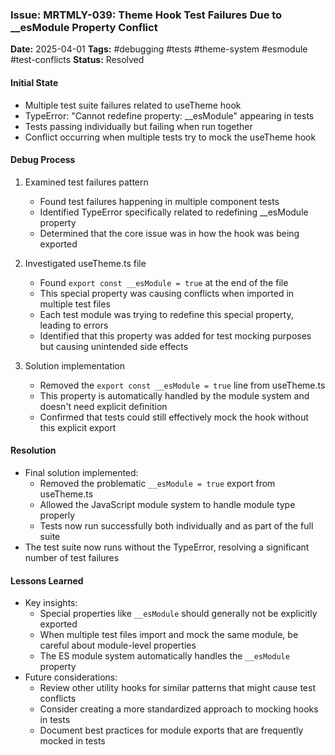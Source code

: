 ### Issue: MRTMLY-039: Theme Hook Test Failures Due to __esModule Property Conflict
**Date:** 2025-04-01
**Tags:** #debugging #tests #theme-system #esmodule #test-conflicts
**Status:** Resolved

#### Initial State
- Multiple test suite failures related to useTheme hook
- TypeError: "Cannot redefine property: __esModule" appearing in tests
- Tests passing individually but failing when run together
- Conflict occurring when multiple tests try to mock the useTheme hook

#### Debug Process
1. Examined test failures pattern
   - Found test failures happening in multiple component tests
   - Identified TypeError specifically related to redefining __esModule property
   - Determined that the core issue was in how the hook was being exported

2. Investigated useTheme.ts file
   - Found `export const __esModule = true` at the end of the file
   - This special property was causing conflicts when imported in multiple test files
   - Each test module was trying to redefine this special property, leading to errors
   - Identified that this property was added for test mocking purposes but causing unintended side effects

3. Solution implementation
   - Removed the `export const __esModule = true` line from useTheme.ts
   - This property is automatically handled by the module system and doesn't need explicit definition
   - Confirmed that tests could still effectively mock the hook without this explicit export

#### Resolution
- Final solution implemented:
  - Removed the problematic `__esModule = true` export from useTheme.ts
  - Allowed the JavaScript module system to handle module type properly
  - Tests now run successfully both individually and as part of the full suite
- The test suite now runs without the TypeError, resolving a significant number of test failures

#### Lessons Learned
- Key insights:
  - Special properties like `__esModule` should generally not be explicitly exported
  - When multiple test files import and mock the same module, be careful about module-level properties
  - The ES module system automatically handles the `__esModule` property
- Future considerations:
  - Review other utility hooks for similar patterns that might cause test conflicts
  - Consider creating a more standardized approach to mocking hooks in tests
  - Document best practices for module exports that are frequently mocked in tests